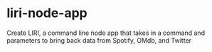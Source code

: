 # liri-node-app

Create LIRI, a command line node app that takes in a command and parameters to bring back data from Spotify, OMdb, and Twitter